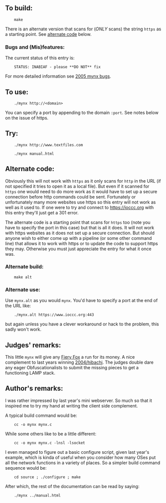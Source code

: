 ## To build:

``` <!---sh-->
    make
```

There is an alternate version that scans for (_ONLY_ scans) the string `https`
as a starting point. See [alternate code](#alternate-code) below.


### Bugs and (Mis)features:

The current status of this entry is:

```
    STATUS: INABIAF - please **DO NOT** fix
```

For more detailed information see [2005 mynx bugs](../../bugs.html#2005_mynx).


## To use:

``` <!---sh-->
    ./mynx http://<domain>
```

You can specify a port by appending to the domain `:port`. See notes below on
the issue of https.


## Try:

``` <!---sh-->
    ./mynx http://www.textfiles.com

    ./mynx manual.html
```


## Alternate code:

Obviously this will not work with `https` as it only scans for `http` in the URL
(if not specified it tries to open it as a local file). But even if it scanned
for `https` one would need to do more work as it would have to set up a secure
connection before http commands could be sent.  Fortunately or unfortunately
many more websites use https so this entry will not work as well as it  used to.
If one were to try and connect to <https://ioccc.org> with this entry they'll
just get a 301 error.

The alternate code is a starting point that scans for `https` too (note you have
to specify the port in this case) but that is all it does. It will not work with
https websites as it does not set up a secure connection. But should anyone wish
to either come up with a pipeline (or some other command line) that allows it to
work with https or to update the code to support https they may. Otherwise you
must just appreciate the entry for what it once was.


### Alternate build:

``` <!---sh-->
    make alt
```


### Alternate use:

Use `mynx.alt` as you would `mynx`. You'd have to specify a port at the end of
the URL like:

``` <!---sh-->
    ./mynx.alt https://www.ioccc.org:443
```

but again unless you have a clever workaround or hack to the problem, this sadly
won't work.


## Judges' remarks:

This little `mynx` will give any [Fiery
Fox](https://en.wikipedia.org/wiki/Firefox) a run for its money. A nice
complement to last years winning [2004/hibachi](../../2004/hibachi/src/index.html). The
judges double dare any eager Obfuscationalists to submit the missing pieces to
get a functioning LAMP stack.


## Author's remarks:

I was rather impressed by last year's mini webserver. So much so that
it inspired me to try my hand at writing the client side complement.

A typical build command would be:

``` <!---sh-->
    cc -o mynx mynx.c
```

While some others like to be a little different:

``` <!---sh-->
    cc -o mynx mynx.c -lnsl -lsocket
```

I even managed to figure out a basic configure script, given last year's
example, which is kinda of useful when you consider how many OSes put
all the network functions in a variety of places. So a simpler build
command sequence would be:

``` <!---sh-->
    cd source ; ./configure ; make
```

After which, the rest of the documentation can be read by saying:

``` <!---sh-->
    ./mynx ../manual.html
```


<!--

    Copyright © 1984-2024 by Landon Curt Noll. All Rights Reserved.

    You are free to share and adapt this file under the terms of this license:

	Creative Commons Attribution-ShareAlike 4.0 International (CC BY-SA 4.0)

    For more information, see:

	https://creativecommons.org/licenses/by-sa/4.0/

-->
